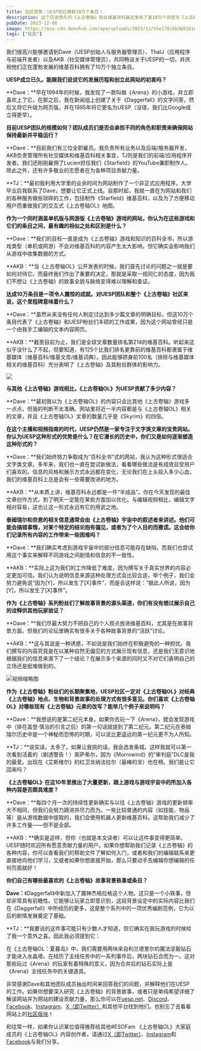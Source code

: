 ```yaml
---
title: 社区聚焦：UESP现已拥有10万个条目！
description: 这个历史悠久的《上古卷轴》粉丝维基百科最近发布了第10万个非官方《上古卷轴》条目。我们与UESP团队讨论了他们的工作和这一全新的里程碑，并探讨了《上古卷轴OL》在其网站上的情况。
pubDate: 2023-12-08
image: https://eso-cdn.denohub.com/ape/uploads/2023/12/55e170cbb36818163d2e3a50f3c4651c.jpg
tags: ["社区"]
---
```


我们很高兴能够邀请到Dave（UESP创始人与服务器管理员）、ThalJ（应用程序与前端开发者）以及AKB（社交媒体管理员），共同畅谈关于UESP的一切，并庆祝他们正在蓬勃发展的维基百科拥有了10万个独立条目。

**UESP成立已久。能跟我们说说它的发展历程和创立此网站的初衷吗？**

**Dave：**早在1994年的时候，我发现了一款叫做《Arena》的小游戏，并立即喜欢上了它。在那之后，我在新闻组上创建了关于《Daggerfall》的文字问答，然后又将它升级为网页版，并在1995年将它更名为UESP（没错，我们比Google成立得更早）。

**目前UESP团队的规模如何？团队成员们是否会承担不同的角色和职责来确保网站保持最新并平稳运行？**

**Dave：**目前我们有三位全职雇员。我负责所有业务以及后端/服务器开发，AKB负责管理所有社交媒体和维基百科相关事宜，TJ则是我们的前端/应用程序开发者。我们还刚刚雇佣了Lucien担任我们《Starfield》的YouTube兼职制作人。除此之外，还有许多敬业的志愿者在为各种项目贡献力量。

**TJ：**最初我利用大学里的业余时间为网站制作了一个非正式应用程序。大学毕业后我联系了Dave，想要让它正式上线。自那时起，我就一直在为网站和我们的各种服务做些琐碎的工作，包括制作《Starfield》维基百科，以及为了方便移动用户而重做我们的交互式《上古卷轴OL》地图。

**作为一个同时涵盖单机版与网游版《上古卷轴》游戏的网站，你认为在这些游戏和它们的条目之间，最有趣的相似之处和区别是什么？**

**Dave：**我们的目标一直是成为《上古卷轴》游戏和知识的百科全书，所以游戏类型（单机或网游）不会对维基百科的内容产生太大影响，但它确实会影响我们从游戏中收集数据的方式。

**AKB：**当《上古卷轴OL》公开发表的时候，我们首先讨论的问题之一就是要如何对待它。而最终我们作出了重要的决定，那就是采取一视同仁的态度，因为我们不想让《上古卷轴》的故事全貌与脉络变得难以理解和查证。

**达成10万条目是一项令人震惊的成就。对UESP团队和整个《上古卷轴》社区来说，这个里程碑意味着什么？**

**Dave：**虽然从来没有任何人制定过达到多少篇文章的明确目标，但这10万个条目代表了《上古卷轴》和UESP粉丝们丰硕的工作成果，因为这个网站曾经只是一个由我手工编辑的文本内容网页。

**AKB：**截至目前为止，我们是全球文章数量排名第214的维基百科。听起来这似乎没什么了不起，但要知道，有125个比我们排名更靠前的维基百科都隶属于维基媒体（维基百科/维基文库/维基词典）。因此能够跻身前100名（排除与维基媒体相关的维基百科）充分表明了《上古卷轴》及其粉丝群体的影响力。

[![](https://eso-cdn.denohub.com/ape/uploads/2023/12/61e00db67c77bb7a19c283d31fd535df112262.jpg)](https://en.uesp.net/wiki/Lore:Sotha_Sil)

**与其他《上古卷轴》游戏相比，《上古卷轴OL》为UESP贡献了多少内容？**

**Dave：**最初我以为《上古卷轴OL》的内容只会比其他《上古卷轴》游戏多一点点，但我的判断不太准确。网站里将近一半内容都是与《上古卷轴OL》相关的文章，并且《上古卷轴OL》文章的数量几乎是《Skyrim》的四倍。

**在这个主播和视频指南的时代，UESP仍然是一家专注于文字类文章的宝贵网站。你认为UESP这种形式的优势是什么？在它漫长的历史中，你们又是如何逐渐塑造这种形式的？**

**Dave：**我们始终努力争取成为“百科全书”式的网站，我认为这种形式很适合文字类文章。多年来，我们也一直在尝试新做法，看看哪些做法是有成效且受用户们喜欢的。信息的风格和展示方式永远都在变化，无论我们在上头投入多少心血，我们的维基百科上总是会有一些需要改进的地方。

**AKB：**从本质上讲，维基百科永远都是一件“半成品”。你在今天发现的最佳文章创作方式，到了明天一定能在某些方面加以优化。与编辑视频相比，编辑文字相对容易，这也让这一形式永远有它的用武之地。

**泰姆瑞尔和奈恩的相关信息通常会由《上古卷轴》宇宙中的叙述者来讲述。他们可能会搞错事情，对某个特定的结论抱有偏见，或者为了个人目的而撒谎。这会给你们记录所有内容的工作带来一些困难吗？**

**Dave：**我们确实考虑到游戏宇宙中的部分信息可能存在缺陷，而我们也尝试用这个事实来解释不同游戏之间剧情和信息的不一致性。

**AKB：**实际上这为我们的工作降低了难度，因为撰写关于真实世界的内容必定更加可信。我们认为说明信息来源这种处理方式会比较合适，举个例子，我们会努力避免说“因为\[Y]，所以发生了\[X]事件”，而是会这样说：“据此人所说，因为\[Y]，所以发生了\[X]事件”。

**作为《上古卷轴》系列粉丝们了解故事背景的源头渠道，你们有没有想过展示自己的诠释供其他玩家验证？**

**Dave：**我们尽最大努力不把自己的个人观点放进维基百科，尤其是在故事背景方面。但我们的论坛里确实有很多关于各种故事背景的“活跃”讨论。

**AKB：**这与其说是一种诱惑，不如说是我们始终在积极避免的一种担忧。我们撰写的内容究竟是在以某种自然无偏见的方式展示现有信息，还是我们无意识地根据我们的信息来源下了一个结论？在展示多个来源的同时又不对它们表明自己的立场还是挺难做到的。

![视频缩略图](https://i.ytimg.com/vi/GED9i__OK-Q/maxresdefault.jpg)

**作为《上古卷轴》粉丝们的长期聚集地，UESP社区一定对《上古卷轴OL》对经典《上古卷轴》地点、生物和背景故事的处理方式有很多意见。你们喜欢《上古卷轴OL》对哪些现有《上古卷轴》元素的改写？能举几个例子来说明吗？**

**Dave：**我想说的是第二纪元本身。如果你去玩一下《Arena》，就会发现游戏中（排在盖登·慎治的引言之后）的第一句话就提到了第二纪元。第二纪元在泰姆瑞尔历史中是一个神秘而恐怖的时期，可以说比更遥远的第一纪元更不为人所知。

**TJ：**说实话，太多了。如果让我挑的话，我会选发条城。这样我就可以第一次看到活着的（剧透警告！）索萨希尔，因为《Morrowind》的“审判庭”DLC是我的最爱。出现在《艾斯维尔》的红卫龙纳法拉尔（最棒的龙）也在榜。我们能让它回来吗？

**《上古卷轴OL》在这10年里推出了大量更新，跟上游戏与游戏宇宙中的所加入各种内容是否颇具难度？**

**Dave：**每四个月一次的持续性更新确实与以往《上古卷轴》游戏的更新频率大不相同，但我们会努力跟进并尽力而为。一些比较普通的内容（如技能、物品等）是从游戏数据中提取的，我们会使用机器人更新维基百科，这帮助我们减少了许多工作量——但不是全部。

**AKB：**确实是这样，但你（也就是本文读者）可以让这件事变得更简单。UESP随时欢迎所有愿意贡献力量的用户。如果你想帮助我们记录《上古卷轴》的各种内容，你可以查看我们的帮助文件了解如何入门，或者和我们的编辑联系来更直接地向他们学习，又或者如果你想直接开始，那么只要动手去编辑你想编辑的任何页面就好！

**你们自己有哪些最喜欢的《上古卷轴》故事背景轶事或条目？**

**Dave：**《Daggerfall》中新加入了魔神杰格拉格这个人物。这只是一个小轶事，但却非常具有前瞻性。它能够让玩家立即意识到，这段背景设定中的实际内容比我们在《Daggerfall》中所经历的更多，这是整个系列中的一项优秀编剧范例，它为以后的剧情发展奠定了基础。

**TJ：**我要说的这件事可能只有少数人才知道，但它确实在我玩游戏的时候给了我一个意外之喜。因此我必须提到它：

在《上古卷轴OL：夏暮岛》中，我们需要用两块来自利兰德里尔的魔法坚毅钻石才能进入水晶塔。在经历了主线任务中的一系列事件后，两块钻石合而为一。这对那些玩过《Arena》的玩家有着特殊的意义，因为合并后的钻石实际上是《Arena》主线任务中的关键道具。

非常感谢Dave和其他团队成员抽出时间来回答我们的问题，并解释他们在UESP的工作。如果你想要深入研究《上古卷轴》的背景故事，或者只是单纯希望详细了解该网站并为网站的建设贡献力量，那么你可以在[uesp.net](https://en.uesp.net/)、[Discord](https://discord.gg/uesp)、[Facebook](https://www.facebook.com/UESP.net/)、[Instagram](https://www.instagram.com/unofficial_elder_scrolls_pages/)、[X（即Twitter）](https://twitter.com/UESP_net)和其他平台找到他们。也别忘了去看看网站上的[社区版块](https://en.uesp.net/wiki/UESPWiki:Community_Portal)！

和往常一样，如果你认识某位值得推荐给其他#ESOFam
《上古卷轴OL》大家庭成员的《上古卷轴OL》内容创作者，请通过[X（即Twitter）](https://twitter.com/TESOnline)、[Instagram](https://www.instagram.com/elderscrollsonline/)和[Facebook](https://www.facebook.com/elderscrollsonline)与我们分享。
